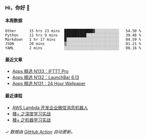 ### Hi，你好 👋

#### 本周数据

<!--START_SECTION:waka-->
```text
Other      15 hrs 23 mins  █████████████▓░░░░░░░░░░░   54.50 % 
Python     11 hrs 9 mins   ██████████░░░░░░░░░░░░░░░   39.48 % 
Markdown   1 hr 17 mins    █░░░░░░░░░░░░░░░░░░░░░░░░   04.59 % 
JSON       20 mins         ▒░░░░░░░░░░░░░░░░░░░░░░░░   01.21 % 
YAML       2 mins          ░░░░░░░░░░░░░░░░░░░░░░░░░   00.16 % 
```
<!--END_SECTION:waka-->

#### 最近文章

<!-- BLOG:START -->
- [Apps 精选 N133：IFTTT Pro](http://huhuhang.com/post/product-hunt/product-hunt-n133)
- [Apps 精选 N132：LaunchBar 6.13](http://huhuhang.com/post/product-hunt/product-hunt-n132)
- [Apps 精选 N131：24 Hour Wallpaper](http://huhuhang.com/post/product-hunt/product-hunt-n131)
<!-- BLOG:END -->

#### 最近课程

<!-- SYL:START -->
- [AWS Lambda 开发企业微信消息机器人](https://lanqiao.cn/courses/2868)
- [楼+ 之深度学习实战](https://lanqiao.cn/courses/2617)
- [楼+ 之机器学习实战](https://lanqiao.cn/courses/2616)
<!-- SYL:END -->

###### ✓ 数据由 [GitHub Action](https://github.com/huhuhang/huhuhang/actions) 自动更新。

